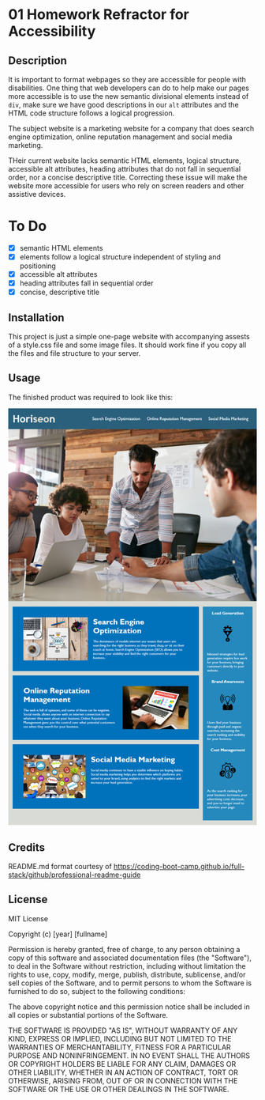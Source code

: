 # 01 Homework Refractor for Accessibility
## Description
It is important to format webpages so they are accessible for people with disabilities.  One thing that web developers can do to help make our pages more accessible is to use the new semantic divisional elements instead of `div`, make sure we have good descriptions in our `alt` attributes and the HTML code structure follows a logical progression.

The subject website is a marketing website for a company that does search engine optimization, online reputation management and social media marketing.

THeir current website lacks semantic HTML elements, logical structure, accessible alt attributes, heading attributes that do not fall in sequential order, nor a concise descriptive title.  Correcting these issue will make the website more accessible for users who rely on screen readers and other assistive devices.

# To Do
- [x] semantic HTML elements
- [x] elements follow a logical structure independent of styling and positioning
- [x] accessible alt attributes
- [x] heading attributes fall in sequential order
- [x] concise, descriptive title

## Installation
This project is just a simple one-page website with accompanying assests of a style.css file and some image files.  It should work fine if you copy all the files and file structure to your server.

## Usage
The finished product was required to look like this:

![Screen shot of finished webpage showing the header with menu items "Search Engine Optimization", "Online Reputation Manaement", and "Social Media Marketing".  The page also has a photo of four people in a marketing meeting as well as descriptions of the various services they offer.](assets/images/screenshot.png)

## Credits
README.md format courtesy of https://coding-boot-camp.github.io/full-stack/github/professional-readme-guide

## License
MIT License

Copyright (c) [year] [fullname]

Permission is hereby granted, free of charge, to any person obtaining a copy
of this software and associated documentation files (the "Software"), to deal
in the Software without restriction, including without limitation the rights
to use, copy, modify, merge, publish, distribute, sublicense, and/or sell
copies of the Software, and to permit persons to whom the Software is
furnished to do so, subject to the following conditions:

The above copyright notice and this permission notice shall be included in all
copies or substantial portions of the Software.

THE SOFTWARE IS PROVIDED "AS IS", WITHOUT WARRANTY OF ANY KIND, EXPRESS OR
IMPLIED, INCLUDING BUT NOT LIMITED TO THE WARRANTIES OF MERCHANTABILITY,
FITNESS FOR A PARTICULAR PURPOSE AND NONINFRINGEMENT. IN NO EVENT SHALL THE
AUTHORS OR COPYRIGHT HOLDERS BE LIABLE FOR ANY CLAIM, DAMAGES OR OTHER
LIABILITY, WHETHER IN AN ACTION OF CONTRACT, TORT OR OTHERWISE, ARISING FROM,
OUT OF OR IN CONNECTION WITH THE SOFTWARE OR THE USE OR OTHER DEALINGS IN THE
SOFTWARE.
